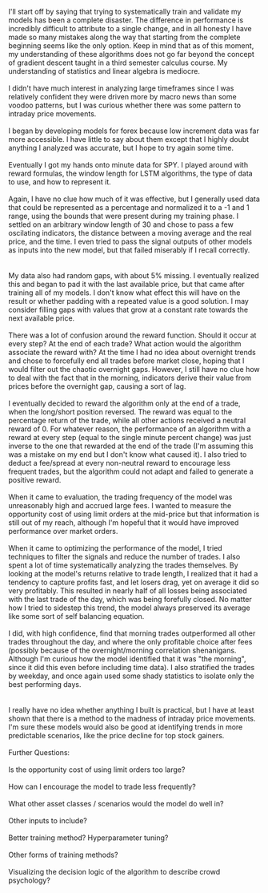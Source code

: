 I'll start off by saying that trying to systematically train and validate my models has been a complete disaster. The difference in performance is incredibly difficult to attribute to a single change, and in all honesty I have made so many mistakes along the way that starting from the complete beginning seems like the only option. Keep in mind that as of this moment, my understanding of these algorithms does not go far beyond the concept of gradient descent taught in a third semester calculus course. My understanding of statistics and linear algebra is mediocre. 
</br>
</br>
I didn't have much interest in analyzing large timeframes since I was relatively confident they were driven more by macro news than some voodoo patterns, but I was curious whether there was some pattern to intraday price movements. 
</br>
</br>
I began by developing models for forex because low increment data was far more accessible. I have little to say about them except that I highly doubt anything I analyzed was accurate, but I hope to try again some time. 
</br>
</br>
Eventually I got my hands onto minute data for SPY. I played around with reward formulas, the window length for LSTM algorithms, the type of data to use, and how to represent it. 
</br>
</br>
Again, I have no clue how much of it was effective, but I generally used data that could be represented as a percentage and normalized it to a -1 and 1 range, using the bounds that were present during my training phase. I settled on an arbitrary window length of 30 and chose to pass a few oscilating indicators, the distance between a moving average and the real price, and the time. I even tried to pass the signal outputs of other models as inputs into the new model, but that failed miserably if I recall correctly.   
</br>
</br>
My data also had random gaps, with about 5% missing. I eventually realized this and began to pad it with the last available price, but that came after training all of my models. I don't know what effect this will have on the result or whether padding with a repeated value is a good solution. I may consider filling gaps with values that grow at a constant rate towards the next available price. 
</br>
</br>
There was a lot of confusion around the reward function. Should it occur at every step? At the end of each trade? What action would the algorithm associate the reward with? At the time I had no idea about overnight trends and chose to forcefully end all trades before market close, hoping that I would filter out the chaotic overnight gaps. However, I still have no clue how to deal with the fact that in the morning, indicators derive their value from prices before the overnight gap, causing a sort of lag. 
</br>
</br>
I eventually decided to reward the algorithm only at the end of a trade, when the long/short position reversed. The reward was equal to the percentage return of the trade, while all other actions received a neutral reward of 0. For whatever reason, the performance of an algorithm with a reward at every step (equal to the single minute percent change) was just inverse to the one that rewarded at the end of the trade (I'm assuming this was a mistake on my end but I don't know what caused it). I also tried to deduct a fee/spread at every non-neutral reward to encourage less frequent trades, but the algorithm could not adapt and failed to generate a positive reward.
</br>
</br>
When it came to evaluation, the trading frequency of the model was unreasonably high and accrued large fees. I wanted to measure the opportunity cost of using limit orders at the mid-price but that information is still out of my reach, although I'm hopeful that it would have improved performance over market orders.
</br>
</br>
When it came to optimizing the performance of the model, I tried techniques to filter the signals and reduce the number of trades. I also spent a lot of time systematically analyzing the trades themselves. By looking at the model's returns relative to trade length, I realized that it had a tendency to capture profits fast, and let losers drag, yet on average it did so very profitably. This resulted in nearly half of all losses being associated with the last trade of the day, which was being forefully closed. No matter how I tried to sidestep this trend, the model always preserved its average like some sort of self balancing equation. 
</br>
</br>
I did, with high confidence, find that morning trades outperformed all other trades throughout the day, and where the only profitable choice after fees (possibly because of the overnight/morning correlation shenanigans. Although I'm curious how the model identified that it was "the morning", since it did this even before including time data). I also stratified the trades by weekday, and once again used some shady statistics to isolate only the best performing days.  
</br>
</br>
I really have no idea whether anything I built is practical, but I have at least shown that there is a method to the madness of intraday price movements. I'm sure these models would also be good at identifying trends in more predictable scenarios, like the price decline for top stock gainers. 
</br>
</br>
Further Questions:
</br>
</br>
Is the opportunity cost of using limit orders too large?
</br>
</br>
How can I encourage the model to trade less frequently?
</br>
</br>
What other asset classes / scenarios would the model do well in? 
</br>
</br>
Other inputs to include?
</br>
</br>
Better training method? Hyperparameter tuning?
</br>
</br>
Other forms of training methods?
</br>
</br>
Visualizing the decision logic of the algorithm to describe crowd psychology?
